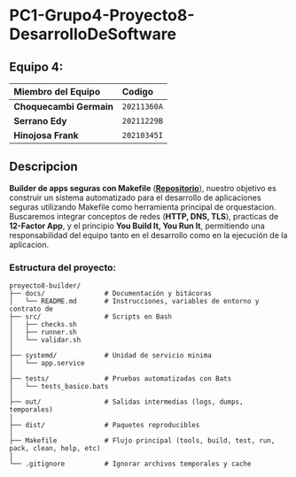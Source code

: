 # PC1-Grupo4-Proyecto8-DesarrolloDeSoftware

## Equipo 4:

| Miembro del Equipo | Codigo |
| :----------------- | :-------------------- |
| **Choquecambi Germain** | `20211360A` |
| **Serrano Edy** | `20211229B` | 
| **Hinojosa Frank** | `20210345I`  | 

## Descripcion

**Builder de apps seguras con Makefile** (**[Repositorio](https://github.com/EdySerrano/PC1-Grupo4-Proyecto8-DesarrolloDeSoftware)**), nuestro objetivo es construir un sistema automatizado para el desarrollo de aplicaciones seguras utilizando Makefile como herramienta principal de orquestacion. Buscaremos integrar conceptos de redes (**HTTP, DNS, TLS**), practicas de **12-Factor App**, y el principio **You Build It, You Run It**, permitiendo una responsabilidad del equipo tanto en el desarrollo como en la ejecución de la aplicacion.

### Estructura del proyecto:
```
proyecto8-builder/
├── docs/               # Documentación y bitácoras
│   └── README.md       # Instrucciones, variables de entorno y contrato de 
├── src/                # Scripts en Bash
│   ├── checks.sh      
│   ├── runner.sh      
│   └── validar.sh  
│     
├── systemd/            # Unidad de servicio minima
│   └── app.service
│
├── tests/              # Pruebas automatizadas con Bats
│   └── tests_basico.bats
│
├── out/                # Salidas intermedias (logs, dumps, temporales)
│
├── dist/               # Paquetes reproducibles
│
├── Makefile            # Flujo principal (tools, build, test, run, pack, clean, help, etc)
│
└── .gitignore          # Ignorar archivos temporales y cache
```
